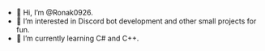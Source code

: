 - 👋 Hi, I’m @Ronak0926.
- 👀 I’m interested in Discord bot development and other small projects for fun.
- 🌱 I’m currently learning C# and C++.

<!---
Ronak0926/Ronak0926 is a ✨ special ✨ repository because its `README.md` (this file) appears on your GitHub profile.
You can click the Preview link to take a look at your changes.
--->
